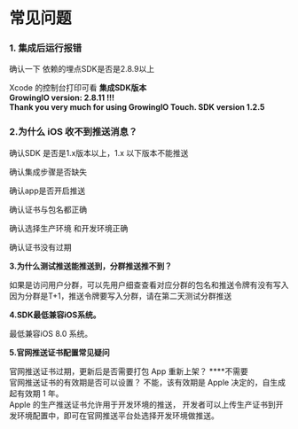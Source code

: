 # 常见问题

### 1. 集成后运行报错 <a id="ios_1"></a>

确认一下 依赖的埋点SDK是否是2.8.9以上  
  
Xcode 的控制台打印可看 **集成SDK版本  
GrowingIO version: 2.8.11 !!!  
Thank you very much for using GrowingIO Touch. SDK version 1.2.5**

### 2.为什么 iOS 收不到推送消息？ <a id="ios_1"></a>

确认SDK 是否是1.x版本以上，1.x 以下版本不能推送

确认集成步骤是否缺失

确认app是否开启推送

确认证书与包名都正确

确认选择生产环境 和开发环境正确

确认证书没有过期

**3.为什么测试推送能推送到，分群推送推不到？**

如果是访问用户分群，可以先用户细查查看对应分群的包名和推送令牌有没有写入  
因为分群是T+1，推送令牌要写入分群，请在第二天测试分群推送

**4.SDK最低兼容iOS系统。**

最低兼容iOS 8.0 系统。

**5.官网推送证书配置常见疑问**

官网推送证书过期，更新后是否需要打包 App 重新上架？  ****不需要   
官网推送证书的有效期是否可以设置？ 不能，该有效期是 Apple 决定的，自生成起有效期 1 年。  
Apple 的生产推送证书允许用于开发环境的推送， 开发者可以上传生产证书到开发环境配置中，即可在官网推送平台处选择开发环境做推送。

  
  




